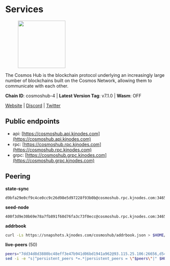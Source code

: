 # Services

<figure><img src="https://raw.githubusercontent.com/kj89/testnet_manuals/main/pingpub/logos/cosmoshub.png" width="150" alt=""><figcaption></figcaption></figure>

The Cosmos Hub is the blockchain protocol underlying an  increasingly large number of blockchains built on the  Cosmos Network, allowing them to communicate with each other.

**Chain ID**: cosmoshub-4 | **Latest Version Tag**: v7.1.0 | **Wasm**: OFF

[Website](https://hub.cosmos.network) | [Discord](https://discord.gg/cosmosnetwork) | [Twitter](https://twitter.com/cosmoshub)


## Public endpoints

* api: [https://cosmoshub.api.kjnodes.com](https://cosmoshub.api.kjnodes.com)
* rpc: [https://cosmoshub.rpc.kjnodes.com](https://cosmoshub.rpc.kjnodes.com)
* grpc: [https://cosmoshub.grpc.kjnodes.com](https://cosmoshub.grpc.kjnodes.com)

## Peering

**state-sync**

```text
d9bfa29e0cf9c4ce0cc9c26d98e5d97228f93b0b@cosmoshub.rpc.kjnodes.com:34656
```

**seed-node**

```text
400f3d9e30b69e78a7fb891f60d76fa3c73f0ecc@cosmoshub.rpc.kjnodes.com:34659
```

**addrbook**
```bash
curl -Ls https://snapshots.kjnodes.com/cosmoshub/addrbook.json > $HOME/.gaia/config/addrbook.json
```

**live-peers** (50)
```bash
peers="7dd34d8d3880bc48eff3e47b941d06bd1941a962@93.115.25.106:26656,d54eacb237dfbc0eb934a45509f878eb3ea3a5b3@64.44.148.195:26656,d9bfa29e0cf9c4ce0cc9c26d98e5d97228f93b0b@65.109.88.38:34656,3ce30fdd489fa87b6465141cc56b48e5a22fe8e1@154.53.41.185:10093,8dc4fd0007c74bdf4b7ee1e5a3ab68161cc8f845@142.132.208.213:26656,56783b7e98eed68ec8af791248154f3cc53056d1@34.159.35.95:26656,241b17dba97a2ed3c3747d12781fb86c9706e2d4@89.58.27.86:26656,8707282f51ebfba828c08a7316ca84ed5667a0f5@74.118.142.175:26656,9d048653fa4d98e6c0760ed0c54ad2d257ba46df@65.108.137.34:26656,c940e11c1072dad06da3b1b48ca92966bb37e93a@74.96.207.58:28721,e829d4764a5cecc44b3414777853b34407b36601@185.16.39.179:26656,daa6d8314246ad65037a48ec2e2266eeea9d46f8@154.53.63.50:26656,344d87e04fdf04be760da5069a59d9a489b886a6@52.14.44.1:26656,cf10a45ead9e76d45b06dee97ef779e65103c78e@3.128.185.235:26656,c1e437f73b8889b78ea34981e7c349157ad80284@107.135.15.66:26656,1da54d20c7339713f1d6d28dd2117087dd33d0ca@154.53.32.78:26656,39f68cf5744a881ea73023bf4e02db36390cfb1f@146.190.59.8:26090,d5bf4870659c1d47f008691a64f970a56f0adb3c@80.190.132.234:56656,1cce99042f884d669e7287e3e362bff8e385c63e@46.4.79.183:26726,e0ab6c5cc86959853f499236b8297344802ac5f4@5.161.139.201:26656,84cc83cd09a974a234a3fdb5bb4fd46fd856f8ec@142.132.135.239:26656,b79e1d3a621bdafd3a8d9a49dff8f4737d0bedc9@52.73.168.104:26656,b3663019968de0e9d9419eb12d96ae2977da9474@15.235.50.143:26656,6ea2ef7d3dd5d6967708a0b31eed85ba090a90a1@65.108.121.190:12010,1d02b4300c6b6fd1123a20502f0b3c0ce3b73654@88.198.16.9:26656,dd53fa5cfb6a604feb80860d47506d0dd84baa12@142.132.210.234:26656,3da88430414ec9084c8983fe4d462cce655ff1f3@51.222.245.114:26656,5dde13b98a2f69f54e0d5e3384fdc903bbb2dc30@172.93.214.11:26656,f58fa3aa606d321863effe34cfc7b22cfbfcbc2c@51.91.7.44:26656,90a572b126de59fb924b050669e3d0851c7e8dd1@89.149.218.130:26656,2441e90fcb341fcd5bebec15b54e346cdca64a9b@135.148.123.8:14956,44594a57ce538a21f8558bcb1c9ce560ad879e3e@15.235.114.84:26656,cd372322e563832871672be23d8303508d4385a3@139.59.8.48:26090,381a2e419620a56ecdb3684a4272ee9e5b989e0a@18.166.143.49:26656,ba3bacc714817218562f743178228f23678b2873@34.141.15.99:26656,58b54d8cfdc0c634ed592e2c008705791253ebbb@172.93.214.10:26656,27fd86d5799a0f668e50fd73810fe92e8ec116bd@142.132.146.166:26656,e12cf88d12e424273c2d9c2a0a660658b2261f59@34.126.107.138:26656,10e3acd4baeb6cba8881d75a0bde04b5526b39ce@3.217.133.209:26656,c7a1d95db766b57bbea36ad1db1fc3cb41857fc8@86.111.48.38:26656,48fc4fe58d5392bda805212ba0c8e4e772dba1f9@142.132.158.93:14956,71950462041283273efa597db443c556e70a9c17@52.79.230.246:26656,26ac129d380e7010473dfeda9c84bf25450c711f@91.239.56.4:26656,aa70e2cc756b8dd9e265e578197d3049d67d731f@93.189.30.109:26656,fd4d63438f9e69da0220c7d97bc4cead5e12fcdd@195.201.63.87:26666,64148c47e1424173e3dcf90ab90bf196c2971b15@88.218.224.118:26656,c6f03336e99b15b104048a1af056063107389441@18.142.7.52:26656,aa6f82453d0ccbb9f95a19a58f6f16ec146d1a9d@184.72.196.24:26656,d9dbd30f7e9ae99dc05645f48f4637c2f4a14645@34.107.9.71:26656,7b8ab74fa7c3cc10b203b990abfc86e1a0b82a79@34.254.201.211:26656"
sed -i -e "s|^persistent_peers *=.*|persistent_peers = \"$peers\"|" $HOME/.gaia/config/config.toml
```
